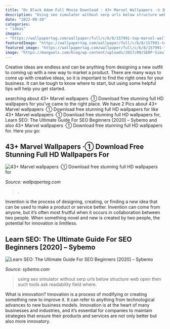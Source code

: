 ```yaml
---
title: "Dc Black Adam Full Movie Download : 43+ Marvel Wallpapers ·① Download Free Stunning Full Hd Wallpapers For"
description: "Using seo simulator without serp urls below structure web open then such tools ask readability field where"
date: "2022-09-20"
categories:
- "ideas"
images:
- "https://wallpapertag.com/wallpaper/full/c/b/8/157991-top-marvel-wallpapers-1920x1080-for-phones.jpg"
featuredImage: "https://wallpapertag.com/wallpaper/full/c/b/8/157991-top-marvel-wallpapers-1920x1080-for-phones.jpg"
featured_image: "https://wallpapertag.com/wallpaper/full/c/b/8/157991-top-marvel-wallpapers-1920x1080-for-phones.jpg"
image: "https://mangools.com/blog/wp-content/uploads/2017/09/SERP-Simulator-Free-Snippet-Preview-Tool-Mangools.png"
---
```



Creative ideas are endless and can be anything from designing a new outfit to coming up with a new way to market a product. There are many ways to come up with creative ideas, so it is important to find the right ones for your business. It can be tough to know where to start, but using some helpful tips will help you get started.

	

		
searching about 43+ Marvel wallpapers ·① Download free stunning full HD wallpapers for you've came to the right place. We have 2 Pics about 43+ Marvel wallpapers ·① Download free stunning full HD wallpapers for like 43+ Marvel wallpapers ·① Download free stunning full HD wallpapers for, Learn SEO: The Ultimate Guide For SEO Beginners [2020] – Sybemo and also 43+ Marvel wallpapers ·① Download free stunning full HD wallpapers for. Here you go:
		
    
## 43+ Marvel Wallpapers ·① Download Free Stunning Full HD Wallpapers For

<img loading=lazy src="https://wallpapertag.com/wallpaper/full/c/b/8/157991-top-marvel-wallpapers-1920x1080-for-phones.jpg" onerror="this.onerror=null;this.src='https://tse3.mm.bing.net/th?id=OIP.sWrmLpfDch1c4jmfXOYgnAHaEK&amp;pid=15.1';" alt="43+ Marvel wallpapers ·① Download free stunning full HD wallpapers for">

_Source: wallpapertag.com_

>. 

	

Invention is the process of designing, creating, or finding a new idea that can be used to make a product or service better. Invention can come from anyone, but it’s often most fruitful when it occurs in collaboration between two people. When something novel and new is created by two people, the potential for innovation is limitless.

    
## Learn SEO: The Ultimate Guide For SEO Beginners [2020] – Sybemo

<img loading=lazy src="https://mangools.com/blog/wp-content/uploads/2017/09/SERP-Simulator-Free-Snippet-Preview-Tool-Mangools.png" onerror="this.onerror=null;this.src='https://tse2.mm.bing.net/th?id=OIP._-f9WzTRfqNeXeZL0HtnVQHaDq&amp;pid=15.1';" alt="Learn SEO: The Ultimate Guide For SEO Beginners [2020] – Sybemo">

_Source: sybemo.com_

>using seo simulator without serp urls below structure web open then such tools ask readability field where. 

	

What is innovation?
Innovation is a process of modifying or creating something new to improve it. It can refer to anything from technological advances to new business models. Innovation is at the heart of many businesses and industries, and it’s essential for companies to maintain strategies that ensure their products and services are not only better but also more innovatory.

